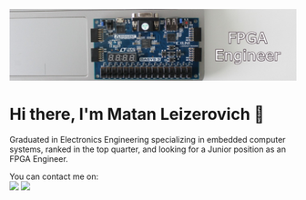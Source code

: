 ![matanlaza89](https://raw.githubusercontent.com/matanlaza89/matanlaza89/main/banner.jpg)

# Hi there, I'm Matan Leizerovich 👋

Graduated in Electronics Engineering specializing in embedded computer systems, ranked in the top quarter, and looking for a Junior position as an FPGA Engineer.

You can contact me on:  
[<img src="https://img.shields.io/badge/LinkedIn-0077B5?style=for-the-badge&logo=linkedin&logoColor=white">](https://www.linkedin.com/in/matan-leizerovich-fpga-engineer/) 
[<img src="https://img.shields.io/badge/Gmail-D14836?style=for-the-badge&logo=gmail&logoColor=white">](matanlaza@gmail.com) 
